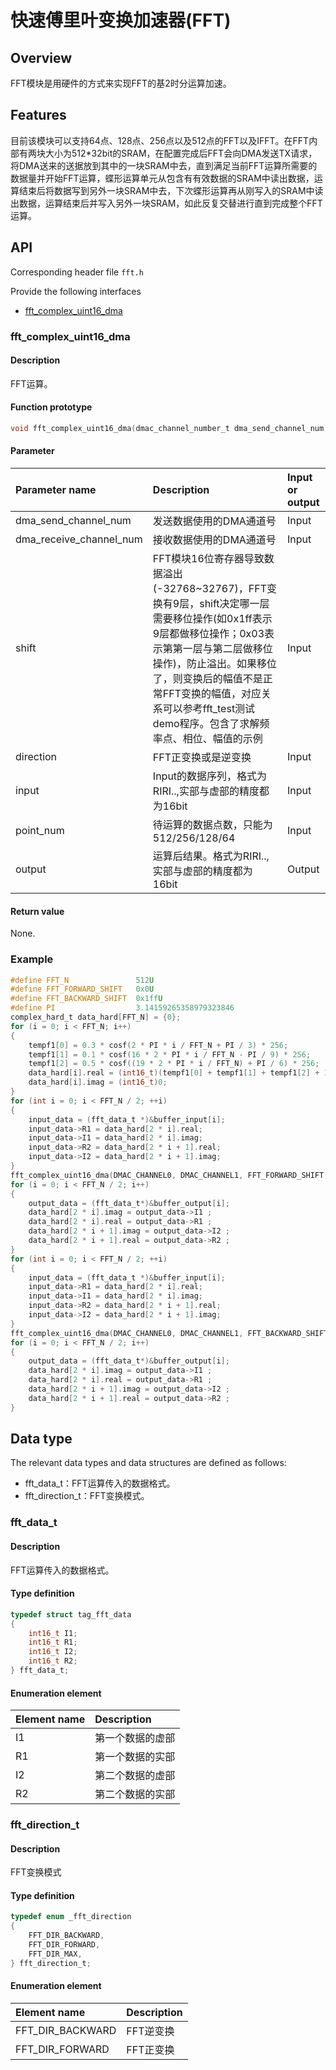 # 快速傅里叶变换加速器(FFT)

## Overview

FFT模块是用硬件的方式来实现FFT的基2时分运算加速。

## Features

目前该模块可以支持64点、128点、256点以及512点的FFT以及IFFT。在FFT内部有两块大小为512*32bit的SRAM，在配置完成后FFT会向DMA发送TX请求，将DMA送来的送据放到其中的一块SRAM中去，直到满足当前FFT运算所需要的数据量并开始FFT运算，蝶形运算单元从包含有有效数据的SRAM中读出数据，运算结束后将数据写到另外一块SRAM中去，下次蝶形运算再从刚写入的SRAM中读出数据，运算结束后并写入另外一块SRAM，如此反复交替进行直到完成整个FFT运算。

## API

Corresponding header file `fft.h`

Provide the following interfaces

- [fft\_complex\_uint16\_dma](#fft\_complex\_uint16\_dma)

### fft\_complex\_uint16\_dma

#### Description

FFT运算。

#### Function prototype

```c
void fft_complex_uint16_dma(dmac_channel_number_t dma_send_channel_num, dmac_channel_number_t dma_receive_channel_num, uint16_t shift, fft_direction_t direction, const uint64_t *input, size_t point_num, uint64_t *output);
```

#### Parameter

| Parameter name                                  |   Description                     |  Input or output  |
| :--------------------------------------- | :------------------------- | :-------- |
| dma\_send\_channel\_num                  | 发送数据使用的DMA通道号      | Input       |
| dma\_receive\_channel\_num               | 接收数据使用的DMA通道号      | Input       |
| shift    | FFT模块16位寄存器导致数据溢出(-32768~32767)，FFT变换有9层，shift决定哪一层需要移位操作(如0x1ff表示9层都做移位操作；0x03表示第第一层与第二层做移位操作)，防止溢出。如果移位了，则变换后的幅值不是正常FFT变换的幅值，对应关系可以参考fft_test测试demo程序。包含了求解频率点、相位、幅值的示例| Input |
| direction                                | FFT正变换或是逆变换          | Input       |
| input                                    | Input的数据序列，格式为RIRI..,实部与虚部的精度都为16bit| Input|
| point\_num                               | 待运算的数据点数，只能为512/256/128/64 | Input |
| output                                   | 运算后结果。格式为RIRI..,实部与虚部的精度都为16bit | Output |

#### Return value

None.

### Example

```c
#define FFT_N               512U
#define FFT_FORWARD_SHIFT   0x0U
#define FFT_BACKWARD_SHIFT  0x1ffU
#define PI                  3.14159265358979323846
complex_hard_t data_hard[FFT_N] = {0};
for (i = 0; i < FFT_N; i++)
{
    tempf1[0] = 0.3 * cosf(2 * PI * i / FFT_N + PI / 3) * 256;
    tempf1[1] = 0.1 * cosf(16 * 2 * PI * i / FFT_N - PI / 9) * 256;
    tempf1[2] = 0.5 * cosf((19 * 2 * PI * i / FFT_N) + PI / 6) * 256;
    data_hard[i].real = (int16_t)(tempf1[0] + tempf1[1] + tempf1[2] + 10);
    data_hard[i].imag = (int16_t)0;
}
for (int i = 0; i < FFT_N / 2; ++i)
{
    input_data = (fft_data_t *)&buffer_input[i];
    input_data->R1 = data_hard[2 * i].real;
    input_data->I1 = data_hard[2 * i].imag;
    input_data->R2 = data_hard[2 * i + 1].real;
    input_data->I2 = data_hard[2 * i + 1].imag;
}
fft_complex_uint16_dma(DMAC_CHANNEL0, DMAC_CHANNEL1, FFT_FORWARD_SHIFT, FFT_DIR_FORWARD, buffer_input, FFT_N, buffer_output);
for (i = 0; i < FFT_N / 2; i++)
{
    output_data = (fft_data_t*)&buffer_output[i];
    data_hard[2 * i].imag = output_data->I1 ;
    data_hard[2 * i].real = output_data->R1 ;
    data_hard[2 * i + 1].imag = output_data->I2 ;
    data_hard[2 * i + 1].real = output_data->R2 ;
}
for (int i = 0; i < FFT_N / 2; ++i)
{
    input_data = (fft_data_t *)&buffer_input[i];
    input_data->R1 = data_hard[2 * i].real;
    input_data->I1 = data_hard[2 * i].imag;
    input_data->R2 = data_hard[2 * i + 1].real;
    input_data->I2 = data_hard[2 * i + 1].imag;
}
fft_complex_uint16_dma(DMAC_CHANNEL0, DMAC_CHANNEL1, FFT_BACKWARD_SHIFT, FFT_DIR_BACKWARD, buffer_input, FFT_N, buffer_output);
for (i = 0; i < FFT_N / 2; i++)
{
    output_data = (fft_data_t*)&buffer_output[i];
    data_hard[2 * i].imag = output_data->I1 ;
    data_hard[2 * i].real = output_data->R1 ;
    data_hard[2 * i + 1].imag = output_data->I2 ;
    data_hard[2 * i + 1].real = output_data->R2 ;
}
```

## Data type

The relevant data types and data structures are defined as follows:

- fft\_data\_t：FFT运算传入的数据格式。
- fft\_direction\_t：FFT变换模式。

### fft\_data\_t

#### Description

FFT运算传入的数据格式。

#### Type definition

```c
typedef struct tag_fft_data
{
    int16_t I1;
    int16_t R1;
    int16_t I2;
    int16_t R2;
} fft_data_t;
```

#### Enumeration element

| Element name | Description |
| :----- | :--- |
| I1 | 第一个数据的虚部  |
| R1 | 第一个数据的实部  |
| I2 | 第二个数据的虚部  |
| R2 | 第二个数据的实部  |

### fft\_direction\_t

#### Description

FFT变换模式

#### Type definition

```c
typedef enum _fft_direction
{
    FFT_DIR_BACKWARD,
    FFT_DIR_FORWARD,
    FFT_DIR_MAX,
} fft_direction_t;
```

#### Enumeration element

| Element name | Description |
| :----- | :--- |
| FFT\_DIR\_BACKWARD | FFT逆变换 |
| FFT\_DIR\_FORWARD  | FFT正变换 |